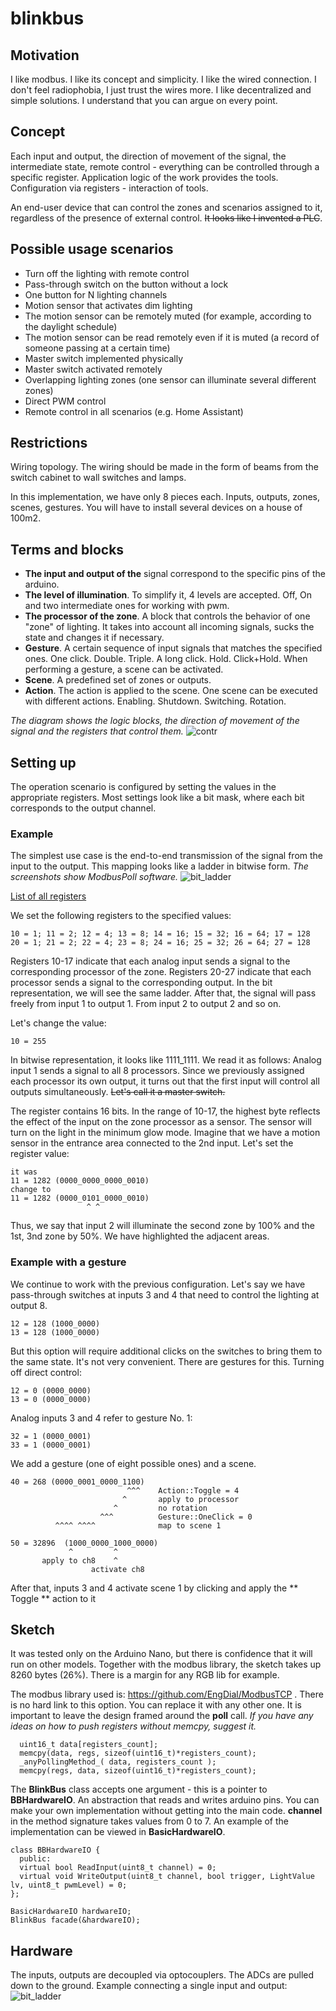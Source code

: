 # blinkbus

## Motivation

I like modbus. I like its concept and simplicity. 
I like the wired connection. I don't feel radiophobia, I just trust the wires more.
I like decentralized and simple solutions.
I understand that you can argue on every point.

## Concept

Each input and output, the direction of movement of the signal, the intermediate state, remote control - everything can be controlled through a specific register. Application logic of the work provides the tools. Configuration via registers - interaction of tools.

An end-user device that can control the zones and scenarios assigned to it, regardless of the presence of external control. ~~It looks like I invented a PLC~~.

## Possible usage scenarios

* Turn off the lighting with remote control
* Pass-through switch on the button without a lock
* One button for N lighting channels
* Motion sensor that activates dim lighting 
* The motion sensor can be remotely muted (for example, according to the daylight schedule)
* The motion sensor can be read remotely even if it is muted (a record of someone passing at a certain time)
* Master switch implemented physically
* Master switch activated remotely
* Overlapping lighting zones (one sensor can illuminate several different zones)
* Direct PWM control
* Remote control in all scenarios (e.g. Home Assistant)

## Restrictions

Wiring topology. The wiring should be made in the form of beams from the switch cabinet to wall switches and lamps.

In this implementation, we have only 8 pieces each. Inputs, outputs, zones, scenes, gestures. You will have to install several devices on a house of 100m2.

## Terms and blocks

* **The input and output of the** signal correspond to the specific pins of the arduino.
* **The level of illumination**. To simplify it, 4 levels are accepted. Off, On and two intermediate ones for working with pwm.
* **The processor of the zone**. A block that controls the behavior of one "zone" of lighting. It takes into account all incoming signals, sucks the state and changes it if necessary.
* **Gesture**. A certain sequence of input signals that matches the specified ones. One click. Double. Triple. A long click. Hold. Click+Hold. When performing a gesture, a scene can be activated.
* **Scene**. A predefined set of zones or outputs.
* **Action**. The action is applied to the scene. One scene can be executed with different actions. Enabling. Shutdown. Switching. Rotation.

_The diagram shows the logic blocks, the direction of movement of the signal and the registers that control them._
![contr](docs/BLINKBUS_Control_Flow_&_Registers.svg)

## Setting up

The operation scenario is configured by setting the values in the appropriate registers. Most settings look like a bit mask, where each bit corresponds to the output channel.

### Example
The simplest use case is the end-to-end transmission of the signal from the input to the output. This mapping looks like a ladder in bitwise form. _The screenshots show ModbusPoll software._
![bit_ladder](docs/bit_ladder.png)

[List of all registers](docs/REGISTERS.md)

We set the following registers to the specified values:
```
10 = 1; 11 = 2; 12 = 4; 13 = 8; 14 = 16; 15 = 32; 16 = 64; 17 = 128
20 = 1; 21 = 2; 22 = 4; 23 = 8; 24 = 16; 25 = 32; 26 = 64; 27 = 128
```
Registers 10-17 indicate that each analog input sends a signal to the corresponding processor of the zone. Registers 20-27 indicate that each processor sends a signal to the corresponding output. In the bit representation, we will see the same ladder. After that, the signal will pass freely from input 1 to output 1. From input 2 to output 2 and so on.

Let's change the value:
```
10 = 255
```
In bitwise representation, it looks like 1111_1111. We read it as follows: Analog input 1 sends a signal to all 8 processors. Since we previously assigned each processor its own output, it turns out that the first input will control all outputs simultaneously. ~~Let's call it a master switch.~~

The register contains 16 bits. In the range of 10-17, the highest byte reflects the effect of the input on the zone processor as a sensor. The sensor will turn on the light in the minimum glow mode. Imagine that we have a motion sensor in the entrance area connected to the 2nd input. Let's set the register value:
```
it was
11 = 1282 (0000_0000_0000_0010)
change to
11 = 1282 (0000_0101_0000_0010)
                 ^ ^
```
Thus, we say that input 2 will illuminate the second zone by 100% and the 1st, 3nd zone by 50%. We have highlighted the adjacent areas.

### Example with a gesture

We continue to work with the previous configuration. Let's say we have pass-through switches at inputs 3 and 4 that need to control the lighting at output 8.

```
12 = 128 (1000_0000)
13 = 128 (1000_0000)
```

But this option will require additional clicks on the switches to bring them to the same state. It's not very convenient. There are gestures for this. Turning off direct control:

```
12 = 0 (0000_0000)
13 = 0 (0000_0000)
```

Analog inputs 3 and 4 refer to gesture No. 1:

```
32 = 1 (0000_0001)
33 = 1 (0000_0001)
```

We add a gesture (one of eight possible ones) and a scene.

```
40 = 268 (0000_0001_0000_1100)
                          ^^^    Action::Toggle = 4
                         ^       apply to processor
                       ^         no rotation
                    ^^^          Gesture::OneClick = 0
		  ^^^^ ^^^^              map to scene 1

50 = 32896  (1000_0000_1000_0000)
             ^         ^
       apply to ch8    ^
                  activate ch8
```

After that, inputs 3 and 4 activate scene 1 by clicking and apply the ** Toggle ** action to it



## Sketch

It was tested only on the Arduino Nano, but there is confidence that it will run on other models. Together with the modbus library, the sketch takes up 8260 bytes (26%). There is a margin for any RGB lib for example.

The modbus library used is: https://github.com/EngDial/ModbusTCP . There is no hard link to this option. You can replace it with any other one. It is important to leave the design framed around the **poll** call. _If you have any ideas on how to push registers without memcpy, suggest it._

```
  uint16_t data[registers_count];
  memcpy(data, regs, sizeof(uint16_t)*registers_count);
  _anyPollingMethod_( data, registers_count );  
  memcpy(regs, data, sizeof(uint16_t)*registers_count);
```

The **BlinkBus** class accepts one argument - this is a pointer to **BBHardwareIO**. An abstraction that reads and writes arduino pins. You can make your own implementation without getting into the main code. **channel** in the method signature takes values from 0 to 7. An example of the implementation can be viewed in **BasicHardwareIO**.

```
class BBHardwareIO {
  public:
  virtual bool ReadInput(uint8_t channel) = 0;
  virtual void WriteOutput(uint8_t channel, bool trigger, LightValue lv, uint8_t pwmLevel) = 0;
};

BasicHardwareIO hardwareIO; 
BlinkBus facade(&hardwareIO);
```

## Hardware

The inputs, outputs are decoupled via optocouplers. The ADCs are pulled down to the ground. Example connecting a single input and output:
![bit_ladder](docs/circuit.svg)